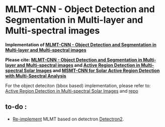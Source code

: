 # MLMT-CNN - Object Detection and Segmentation in Multi-layer and Multi-spectral images


**Implementation of [MLMT-CNN - Object Detection and Segmentation in Multi-layer and Multi-spectral images](https://doi.org/10.1007/s00138-021-01261-y)**


**Please cite: [MLMT-CNN - Object Detection and Segmentation in Multi-layer and Multi-spectral images](https://doi.org/10.1007/s00138-021-01261-y) and [Active Region Detection in Multi-spectral Solar Images](https://www.scitepress.org/Link.aspx?doi=10.5220/0010310504520459) and [MSMT-CNN for Solar Active Region Detection with Multi-Spectral Analysis](https://doi.org/10.1007/s42979-022-01088-y)**


For the object deteciton (bbox based) implementation, please refer to: [Active Region Detection in Multi-spectral Solar Images](https://www.scitepress.org/Link.aspx?doi=10.5220/0010310504520459)
and [repo](https://github.com/MjdMahasneh/Active_Region_Detection_in_Multi-spectral_Solar_Images)


## **to-do :**
- [Re-implement](https://github.com/MjdMahasneh/MLMT-CNN-for-object-detection-and-segmentation-in-multi-layer-and-multi-spectral-images/tree/master/MLMT-CNN_II) MLMT based on detectron [Detectron2](https://github.com/facebookresearch/detectron2). </li>

